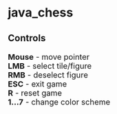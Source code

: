 # java_chess

<font size='4'>

### Controls

**Mouse** - move pointer\
**LMB** - select tile/figure\
**RMB** - deselect figure\
**ESC** - exit game\
**R** - reset game\
**1...7** - change color scheme

</font>